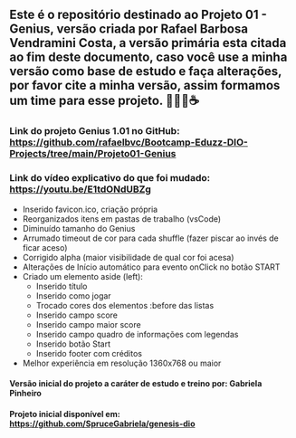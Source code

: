 ## Este é o repositório destinado ao Projeto 01 - Genius, versão criada por Rafael Barbosa Vendramini Costa, a versão primária esta citada ao fim deste documento, caso você use a minha versão como base de estudo e faça alterações, por favor cite a minha versão, assim formamos um time para esse projeto. :yellow_heart::handshake::rocket::coffee:

### Link do projeto Genius 1.01 no GitHub:  <https://github.com/rafaelbvc/Bootcamp-Eduzz-DIO-Projects/tree/main/Projeto01-Genius>

### Link do vídeo explicativo do que foi mudado:  <https://youtu.be/E1tdONdUBZg>

* Inserido favicon.ico, criação própria
* Reorganizados itens em pastas de trabalho (vsCode)  
* Diminuído tamanho do Genius
* Arrumado timeout de cor para cada shuffle (fazer piscar ao invés de ficar aceso)
* Corrigido alpha (maior visibilidade de qual cor foi acesa)
* Alterações de Início automático para evento onClick no botão START
* Criado um elemento aside (left):
  * Inserido título
  * Inserido como jogar
  * Trocado cores dos elementos :before das listas
  * Inserido campo score 
  * Inserido campo maior score 
  * Inserido campo quadro de informações com legendas
  * Inserido botão Start
  * Inserido footer com créditos
* Melhor experiência em resolução 1360x768 ou maior

#### Versão inicial do projeto a caráter de estudo e treino por: Gabriela Pinheiro

#### Projeto inicial disponível em: <https://github.com/SpruceGabriela/genesis-dio>



